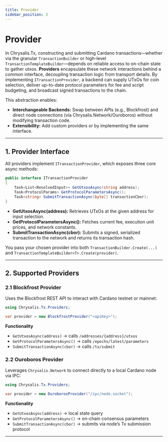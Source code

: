 ```yaml
---
title: Provider
sidebar_position: 3
---
```



# Provider

In Chrysalis.Tx, constructing and submitting Cardano transactions—whether via the granular `TransactionBuilder` or high-level `TransactionTemplateBuilder`—depends on reliable access to on-chain state to gather utxos. **Providers** encapsulate these network interactions behind a common interface, decoupling transaction logic from transport details. By implementing `ITransactionProvider`, a backend can supply UTxOs for coin selection, deliver up-to-date protocol parameters for fee and script budgeting, and broadcast signed transactions to the chain.

This abstraction enables:

- **Interchangeable Backends:** Swap between APIs (e.g., Blockfrost) and direct node connections (via Chrysalis.Network/Ouroboros) without modifying transaction code.
- **Extensibility:** Add custom providers or by implementing the same interface.

---

## 1. Provider Interface

All providers implement `ITransactionProvider`, which exposes three core async methods:

```csharp
public interface ITransactionProvider
{
    Task<List<ResolvedInput>> GetUtxosAsync(string address);
    Task<ProtocolParams> GetProtocolParametersAsync();
    Task<string> SubmitTransactionAsync(byte[] transactionCbor);
}
```

- **GetUtxosAsync(address):** Retrieves UTxOs at the given address for input selection.
- **GetProtocolParametersAsync():** Fetches current fee, execution unit prices, and network constants.
- **SubmitTransactionAsync(cbor):** Submits a signed, serialized transaction to the network and returns its transaction hash.

You pass your chosen provider into both `TransactionBuilder.Create(...)` and `TransactionTemplateBuilder<T>.Create(provider)`.

---

## 2. Supported Providers

### 2.1 Blockfrost Provider

Uses the Blockfrost REST API to interact with Cardano testnet or mainnet:

```csharp
using Chrysalis.Tx.Providers;

var provider = new BlockfrostProvider("<apiKey>");
```

**Functionality**
- `GetUtxosAsync(address)` → calls `/addresses/{address}/utxos`
- `GetProtocolParametersAsync()` → calls `/epochs/latest/parameters`
- `SubmitTransactionAsync(cbor)` → calls `/tx/submit`

### 2.2 Ouroboros Provider

Leverages `Chrysalis.Network` to connect directly to a local Cardano node via IPC:

```csharp
using Chrysalis.Tx.Providers;

var provider = new OuroborosProvider("/ipc/node.socket");
```

**Functionality**
- `GetUtxosAsync(address)` → local state query
- `GetProtocolParametersAsync()` → on-chain consensus parameters
- `SubmitTransactionAsync(cbor)` → submits via node’s Tx submission protocol

---
